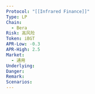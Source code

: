 ```yaml
---
Protocol: "[[Infrared Finance]]"
Type: LP
Chain:
  - Bera
Risk: 高风险
Token: iBGT
APR-Low: -0.3
APR-High: 2.5
Market:
  - 通用
Underlying: 
Danger: 
Remark: 
Scenarios:
---
```

